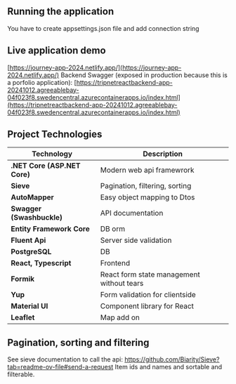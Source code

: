 ## Running the application

You have to create appsettings.json file and add connection string

## Live application demo

[https://journey-app-2024.netlify.app/](https://journey-app-2024.netlify.app/)
Backend Swagger (exposed in production because this is a porfolio application):
[https://tripnetreactbackend-app-20241012.agreeablebay-04f023f8.swedencentral.azurecontainerapps.io/index.html](https://tripnetreactbackend-app-20241012.agreeablebay-04f023f8.swedencentral.azurecontainerapps.io/index.html)

## Project Technologies

| **Technology**               | **Description**                           |
| ---------------------------- | ----------------------------------------- |
| **.NET Core (ASP.NET Core)** | Modern web api framewrork                 |
| **Sieve**                    | Pagination, filtering, sorting            |
| **AutoMapper**               | Easy object mapping to Dtos               |
| **Swagger (Swashbuckle)**    | API documentation                         |
| **Entity Framework Core**    | DB orm                                    |
| **Fluent Api**               | Server side validation                    |
| **PostgreSQL**               | DB                                        |
| **React, Typescript**        | Frontend                                  |
| **Formik**                   | React form state management without tears |
| **Yup**                      | Form validation for clientside            |
| **Material UI**              | Component library for React               |
| **Leaflet**                  | Map add on                                |

## Pagination, sorting and filtering

See sieve documentation to call the api: https://github.com/Biarity/Sieve?tab=readme-ov-file#send-a-request
Item ids and names and sortable and filterable.
